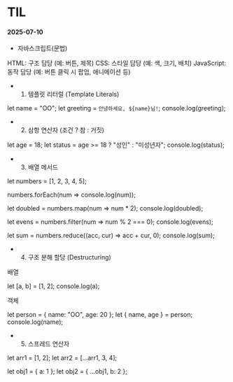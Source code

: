 # TIL

#### 2025-07-10
- 자바스크립트(문법)

HTML: 구조 담당 (예: 버튼, 제목)
CSS: 스타일 담당 (예: 색, 크기, 배치)
JavaScript: 동작 담당 (예: 버튼 클릭 시 팝업, 애니메이션 등)

- 1. 템플릿 리터럴 (Template Literals)

let name = "OO";
let greeting = `안녕하세요, ${name}님!`;
console.log(greeting);

- 2. 삼항 연산자 (조건 ? 참 : 거짓)
 
let age = 18;
let status = age >= 18 ? "성인" : "미성년자";
console.log(status);

- 3. 배열 메서드
  
let numbers = [1, 2, 3, 4, 5];

numbers.forEach(num => console.log(num)); 

let doubled = numbers.map(num => num * 2); 
console.log(doubled); 

let evens = numbers.filter(num => num % 2 === 0); 
console.log(evens);

let sum = numbers.reduce((acc, cur) => acc + cur, 0); 
console.log(sum);

- 4. 구조 분해 할당 (Destructuring)
  
배열

let [a, b] = [1, 2];
console.log(a);

객체

let person = { name: "OO", age: 20 };
let { name, age } = person;
console.log(name); 

- 5. 스프레드 연산자
 
let arr1 = [1, 2];
let arr2 = [...arr1, 3, 4]; 

let obj1 = { a: 1 };
let obj2 = { ...obj1, b: 2 }; 
